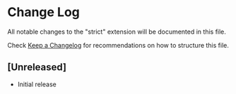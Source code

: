 # Change Log

All notable changes to the "strict" extension will be documented in this file.

Check [Keep a Changelog](http://keepachangelog.com/) for recommendations on how to structure this file.

## [Unreleased]

- Initial release